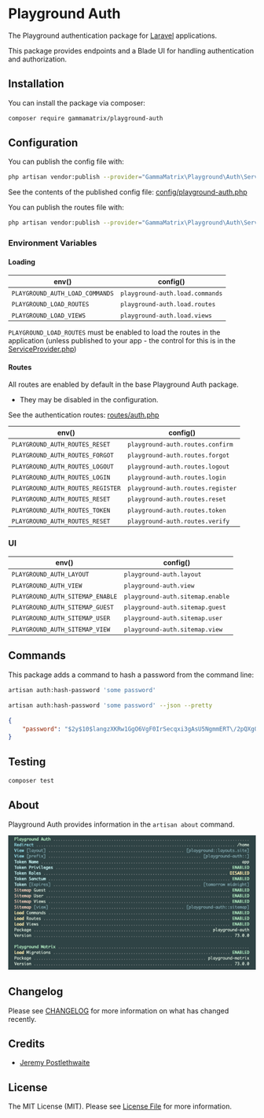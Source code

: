# Playground Auth

The Playground authentication package for [Laravel](https://laravel.com/docs/10.x) applications.

This package provides endpoints and a Blade UI for handling authentication and authorization.

## Installation

You can install the package via composer:

```bash
composer require gammamatrix/playground-auth
```

## Configuration

You can publish the config file with:
```bash
php artisan vendor:publish --provider="GammaMatrix\Playground\Auth\ServiceProvider" --tag="playground-config"
```

See the contents of the published config file: [config/playground-auth.php](config/playground-auth.php)

You can publish the routes file with:
```bash
php artisan vendor:publish --provider="GammaMatrix\Playground\Auth\ServiceProvider" --tag="playground-routes"
```

### Environment Variables

#### Loading

| env()                           | config()                        |
|---------------------------------|---------------------------------|
| `PLAYGROUND_AUTH_LOAD_COMMANDS` | `playground-auth.load.commands` |
| `PLAYGROUND_LOAD_ROUTES`        | `playground-auth.load.routes`   |
| `PLAYGROUND_LOAD_VIEWS`         | `playground-auth.load.views`    |

`PLAYGROUND_LOAD_ROUTES` must be enabled to load the routes in the application (unless published to your app - the control for this is in the [ServiceProvider.php](src/ServiceProvider.php))

#### Routes

All routes are enabled by default in the base Playground Auth package.
- They may be disabled in the configuration.

See the authentication routes: [routes/auth.php](routes/auth.php)

| env()                             | config()                          |
|-----------------------------------|-----------------------------------|
| `PLAYGROUND_AUTH_ROUTES_RESET`    | `playground-auth.routes.confirm`  |
| `PLAYGROUND_AUTH_ROUTES_FORGOT`   | `playground-auth.routes.forgot`   |
| `PLAYGROUND_AUTH_ROUTES_LOGOUT`   | `playground-auth.routes.logout`   |
| `PLAYGROUND_AUTH_ROUTES_LOGIN`    | `playground-auth.routes.login`    |
| `PLAYGROUND_AUTH_ROUTES_REGISTER` | `playground-auth.routes.register` |
| `PLAYGROUND_AUTH_ROUTES_RESET`    | `playground-auth.routes.reset`    |
| `PLAYGROUND_AUTH_ROUTES_TOKEN`    | `playground-auth.routes.token`    |
| `PLAYGROUND_AUTH_ROUTES_RESET`    | `playground-auth.routes.verify`   |

### UI

| env()                            | config()                         |
|----------------------------------|----------------------------------|
| `PLAYGROUND_AUTH_LAYOUT`         | `playground-auth.layout`         |
| `PLAYGROUND_AUTH_VIEW`           | `playground-auth.view`           |
| `PLAYGROUND_AUTH_SITEMAP_ENABLE` | `playground-auth.sitemap.enable` |
| `PLAYGROUND_AUTH_SITEMAP_GUEST`  | `playground-auth.sitemap.guest`  |
| `PLAYGROUND_AUTH_SITEMAP_USER`   | `playground-auth.sitemap.user`   |
| `PLAYGROUND_AUTH_SITEMAP_VIEW`   | `playground-auth.sitemap.view`   |

## Commands

This package adds a command to hash a password from the command line:

```bash
artisan auth:hash-password 'some password'
```

```bash
artisan auth:hash-password 'some password' --json --pretty
```
```json
{
    "password": "$2y$10$langzXKRw1GgO6VgF0IrSecqxi3gAsU5NgmmERT\/2pQXg06mSbEjS"
}
```

## Testing

```sh
composer test
```

## About

Playground Auth provides information in the `artisan about` command.

<img src="resources/docs/artisan-about-playground-auth.png" alt="screenshot of artisan about command with Playground Auth.">

## Changelog

Please see [CHANGELOG](CHANGELOG.md) for more information on what has changed recently.

## Credits

- [Jeremy Postlethwaite](https://github.com/gammamatrix)

## License

The MIT License (MIT). Please see [License File](LICENSE.md) for more information.
